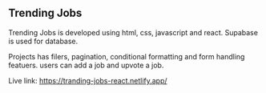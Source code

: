 ## Trending Jobs

Trending Jobs is developed using html, css, javascript and react. Supabase is used for database.

Projects has filers, pagination, conditional formatting and form handling featuers. users can add a job and upvote a job. 

Live link: https://tranding-jobs-react.netlify.app/